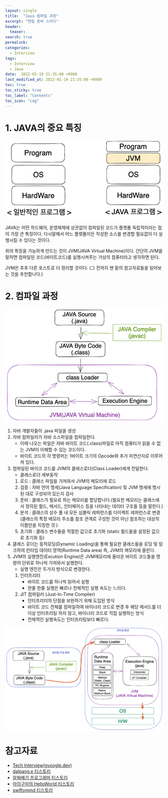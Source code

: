 ```yaml
---
layout: single
title:  "Java 컴파일 과정"
excerpt: "면접 준비 스터디"
header:
  teaser: 
search: true
permalink:
categories: 
  - Interview
tags:
  - Interview
  - Java
date:  2022-01-19 21:35:00 +0900
last_modified_at: 2022-01-19 21:35:00 +0900
toc: true
toc_sticky: true
toc_label: "Contents"
toc_icon: "cog"
---
```


# 1. JAVA의 중요 특징

![JAVA Program](/assets/images/posts/BackEnd/Interview/JAVA_Compile/01_JAVA_Program.png)

JAVA는 어떤 하드웨어, 운영체제에 상관없이 컴파일된 코드가 플랫폼 독립적이라는 점이 가장 큰 특징이다. 다시말해서 어느 플랫폼이든 작성한 소스를 변경할 필요없이 다 실행시킬 수 있다는 것이다.

위의 특징을 가능하게 만드는 것이 JVM(JAVA Virtual Machine)이다.
간단히 JVM을 말하면 컴파일된 코드(바이트코드)를 실행시켜주는 가상의 컴퓨터라고 생각하면 된다. 

JVM은 추후 다른 포스트로 더 정리할 것이다. (그 전까지 맨 밑의 참고자료들을 읽어보는 것을 추천합니다.)

# 2. 컴파일 과정

![JAVA Code Execute](/assets/images/posts/BackEnd/Interview/JAVA_Compile/02_JAVA_Code_Execute.png)

1. 자바 개발자들이 .java 파일을 생성
2. 자바 컴파일러가 자바 소스파일을 컴파일한다.
    - 이때 나오는 파일은 자바 바이트 코드(.class)파일로 아직 컴퓨터가 읽을 수 없는 JVM이 이해할 수 있는 코드이다.
    - 바이트 코드의 각 명령어는 1바이트 크기의 Opcode와 추가 피연산자로 이루어져 있다.
3. 컴파일된 바이크 코드를 JVM의 클래스로더(Class Loader)에게 전달한다.
    - 클래스로더 세부동작
    1. 로드 : 클래스 파일을 가져와서 JVM의 메모리에 로드
    2. 검증 : 자바 언어 명세(Java Language Specification) 및 JVM 명세에 명시된 대로 구성되어 있는지 검사
    3. 준비 : 클래스가 필요로 하는 메모리를 할당합니다.(필요한 메모리는 클래스에서 정의된 필드, 메서드, 인터페이스 등을 나타내는 데이터 구조들 등을 말한다.)
    4. 분석 : 클래스의 상수 풀 내 모든 심볼릭 레퍼런스를 다이렉트 레퍼런스로 변경(클래스의 특정 메모리 주소를 참조 관계로 구성한 것이 아닌 참조하는 대상의 이름만을 지칭한 것.)
    5. 초기화 : 클래스 변수들을 적절한 값으로 초기화 (static 필드들을 설정된 값으로 초기화 등)
4. 클래스 로더는 동적로딩(Dynamic Loading)을 통해 필요한 클래스들을 로딩 및 링크하여 런타임 데이터 영역(Runtime Data area) 즉, JVM의 메모리에 올린다.
5. JVM의 실행엔진(Excution Engine)은 JVM메모리에 올라온 바이트 코드들을 명령어 단위로 하나씩 가져와서 실행한다.
    - 실행 엔진은 두가지 방식으로 변경한다.
    1. 인터프리터
        - 바이트 코드를 하나씩 읽어서 실행
        - 한줄 한줄 실행은 빠르나 전체적인 실행 속도는 느리다.
    2. JIT 컴파일러 (Just-In-Time Compiler)
        - 인터프리터의 단점을 보완하기 위해 도입된 방식
        - 바이트 코드 전체를 컴파일하여 바이너리 코드로 변경 후 해당 메서드를 더이상 인터프리팅 하지 않고, 바이너리 코드로 직접 실행하는 방식
        - 전체적인 실행속도는 인터프리팅보다 빠르다.

![JAVA Compile](/assets/images/posts/BackEnd/Interview/JAVA_Compile/03_JAVA_Compile.png)

# 참고자료

- [Tech Interview(gyoogle.dev)](https://gyoogle.dev/blog/computer-language/Java/컴파일%20과정.html)
- [dalpang.e 티스토리](https://steady-snail.tistory.com/67)
- [알짜배기 프로그래머 티스토리](https://aljjabaegi.tistory.com/387)
- [마이구미의 HelloWorld 티스토리](https://mygumi.tistory.com/115)
- [swiftymind 티스토리](https://swiftymind.tistory.com/78)

